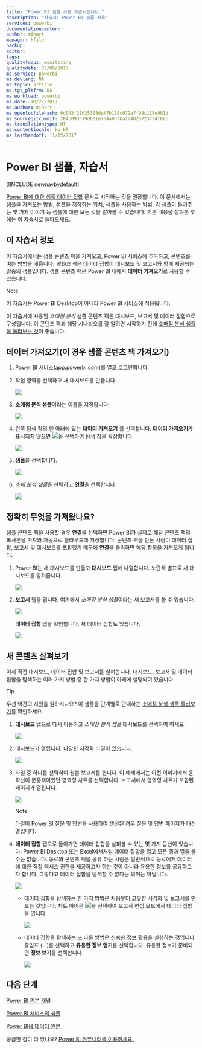 ```yaml
---
title: "Power BI 샘플 사용 자습서입니다."
description: "자습서: Power BI 샘플 사용"
services: powerbi
documentationcenter: 
author: mihart
manager: kfile
backup: 
editor: 
tags: 
qualityfocus: monitoring
qualitydate: 03/08/2017
ms.service: powerbi
ms.devlang: NA
ms.topic: article
ms.tgt_pltfrm: NA
ms.workload: powerbi
ms.date: 10/27/2017
ms.author: mihart
ms.openlocfilehash: 6d043f21635308def7b119c072a7f99c118e901d
ms.sourcegitcommit: 284b09d579d601e754a05fba2a4025723724f8eb
ms.translationtype: HT
ms.contentlocale: ko-KR
ms.lasthandoff: 11/15/2017
---
```

# <a name="the-power-bi-samples-a-tutorial"></a>Power BI 샘플, 자습서
<!-- Shared newnav Include -->
[!INCLUDE [newnavbydefault](./includes/newnavbydefault.md)]

[Power BI에 대한 샘플 데이터 집합](sample-datasets.md) 문서로 시작하는 것을 권장합니다. 이 문서에서는 샘플을 가져오는 방법, 샘플을 저장하는 위치, 샘플을 사용하는 방법, 각 샘플이 들려주는 몇 가지 이야기 등 샘플에 대한 모든 것을 알아볼 수 있습니다. 기본 내용을 살펴본 후에는 이 자습서로 돌아오세요.   

## <a name="about-this-tutorial"></a>이 자습서 정보
이 자습서에서는 샘플 콘텐츠 팩을 가져오고, Power BI 서비스에 추가하고, 콘텐츠를 여는 방법을 배웁니다. *콘텐츠 팩*은 데이터 집합이 대시보드 및 보고서와 함께 제공되는 일종의 샘플입니다. 샘플 콘텐츠 팩은 Power BI 내에서 **데이터 가져오기**로 사용할 수 있습니다.

> [!NOTE]
> 이 자습서는 Power BI Desktop이 아니라 Power BI 서비스에 적용됩니다.
> 
> 

이 자습서에 사용된 *소매점 분석* 샘플 콘텐츠 팩은 대시보드, 보고서 및 데이터 집합으로 구성됩니다.
이 콘텐츠 팩과 해당 시나리오를 잘 알려면 시작하기 전에 [소매점 분석 샘플을 둘러보는 것](sample-retail-analysis.md)이 좋습니다.

## <a name="get-data-in-this-case-get-a-sample-content-pack"></a>데이터 가져오기(이 경우 샘플 콘텐츠 팩 가져오기)
1. Power BI 서비스(app.powerbi.com)를 열고 로그인합니다.
2. 작업 영역을 선택하고 새 대시보드를 만듭니다.  
   
    ![](media/sample-tutorial-connect-to-the-samples/power-bi-create-dashboard2.png)
3. **소매점 분석 샘플**이라는 이름을 지정합니다.
   
   ![](media/sample-tutorial-connect-to-the-samples/power-bi-name-dashboard.png)
4. 왼쪽 탐색 창의 맨 아래에 있는 **데이터 가져오기** 를 선택합니다. **데이터 가져오기**가 표시되지 않으면 ![](media/sample-tutorial-connect-to-the-samples/expand-nav.png)을 선택하여 탐색 창을 확장합니다.
   
   ![](media/sample-tutorial-connect-to-the-samples/pbi_getdata.png)
5. **샘플**을 선택합니다.  
   
   ![](media/sample-tutorial-connect-to-the-samples/pbi_samplesdownload.png)
6. *소매 분석 샘플*을 선택하고 **연결**을 선택합니다.   
   
   ![](media/sample-tutorial-connect-to-the-samples/pbi_retailanalysissampleconnect.png)

## <a name="what-exactly-was-imported"></a>정확히 무엇을 가져왔나요?
샘플 콘텐츠 팩을 사용할 경우 **연결**을 선택하면 Power BI가 실제로 해당 콘텐츠 팩의 복사본을 가져와 자동으로 클라우드에 저장합니다. 콘텐츠 팩을 만든 사람이 데이터 집합, 보고서 및 대시보드를 포함했기 때문에 **연결**을 클릭하면 해당 항목을 가져오게 됩니다.

1. Power BI는 새 대시보드를 만들고 **대시보드** 탭에 나열합니다. 노란색 별표로 새 대시보드를 알려줍니다.
   
   ![](media/sample-tutorial-connect-to-the-samples/power-bi-new-dashboard.png)
2. **보고서** 탭을 엽니다.  여기에서 *소매점 분석 샘플*이라는 새 보고서를 볼 수 있습니다.
   
   ![](media/sample-tutorial-connect-to-the-samples/power-bi-new-report.png)
   
   **데이터 집합** 탭을 확인합니다.  새 데이터 집합도 있습니다.
   
   ![](media/sample-tutorial-connect-to-the-samples/power-bi-new-dataset.png)

## <a name="explore-your-new-content"></a>새 콘텐츠 살펴보기
이제 직접 대시보드, 데이터 집합 및 보고서를 살펴봅니다. 대시보드, 보고서 및 데이터 집합을 탐색하는 여러 가지 방법 중 한 가지 방법이 아래에 설명되어 있습니다.  

> [!TIP]
> 우선 약간의 지원을 원하시나요?  이 샘플을 단계별로 안내하는 [소매점 분석 샘플 둘러보기](sample-retail-analysis.md)를 확인하세요.
> 
> 

1. **대시보드** 탭으로 다시 이동하고 *소매점 분석 샘플* 대시보드를 선택하여 여세요.    
   
   ![](media/sample-tutorial-connect-to-the-samples/power-bi-dashboards.png)
2. 대시보드가 열립니다.  다양한 시각화 타일이 있습니다.
   
   ![](media/sample-tutorial-connect-to-the-samples/power-bi-dashboards2new.png)
3. 타일 중 하나를 선택하여 원본 보고서를 엽니다.  이 예제에서는 이전 이미지에서 윤곽선이 분홍색이었던 영역형 차트를 선택합니다. 보고서에서 영역형 차트가 포함된 페이지가 열립니다.
   
    ![](media/sample-tutorial-connect-to-the-samples/power-bi-report.png)
   
   > [!NOTE]
   > 타일이 [Power BI 질문 및 답변](service-q-and-a.md)을 사용하여 생성된 경우 질문 및 답변 페이지가 대신 열립니다.
   > 
   > 
4. **데이터 집합** 탭으로 돌아가면 데이터 집합을 살펴볼 수 있는 몇 가지 옵션이 있습니다.  Power BI Desktop 또는 Excel에서처럼 데이터 집합을 열고 모든 행과 열을 볼 수는 없습니다.  동료와 콘텐츠 팩을 공유 하는 사람은 일반적으로 동료에게 데이터에 대한 직접 액세스 권한을 제공하고자 하는 것이 아니라 유용한 정보를 공유하고자 합니다. 그렇다고 데이터 집합을 탐색할 수 없다는 의미는 아닙니다.  
   
   ![](media/sample-tutorial-connect-to-the-samples/power-bi-chart-icon2.png)
   
   * 데이터 집합을 탐색하는 한 가지 방법은 처음부터 고유한 시각화 및 보고서를 만드는 것입니다.  차트 아이콘 ![](media/sample-tutorial-connect-to-the-samples/power-bi-chart-icon4.png)을 선택하여 보고서 편집 모드에서 데이터 집합을 엽니다.
     
       ![](media/sample-tutorial-connect-to-the-samples/power-bi-report-editing.png)
   * 데이터 집합을 탐색하는 또 다른 방법은 [신속한 정보 활용](service-insights.md)을 실행하는 것입니다. 줄임표 (...)를 선택하고 **유용한 정보 얻기**를 선택합니다. 유용한 정보가 준비되면 **정보 보기**를 선택합니다.
     
       ![](media/sample-tutorial-connect-to-the-samples/power-bi-insights.png)

## <a name="next-steps"></a>다음 단계
[Power BI 기본 개념](service-basic-concepts.md)

[Power BI 서비스의 샘플](sample-datasets.md)

[Power BI용 데이터 원본](service-get-data.md)

궁금한 점이 더 있나요? [Power BI 커뮤니티를 이용하세요.](http://community.powerbi.com/)

